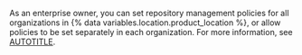As an enterprise owner, you can set repository management policies for all organizations in {% data variables.location.product_location %}, or allow policies to be set separately in each organization. For more information, see [AUTOTITLE](/admin/policies/enforcing-policies-for-your-enterprise/enforcing-repository-management-policies-in-your-enterprise).
